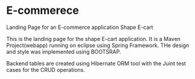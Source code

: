 # E-commerece
Landing Page for an E-commerce application Shape E-cart

This is the landing page for the shape E-cart application. It is a Maven Project(webapp) running on eclipse using Spring Framework. 
THe design and style was implemented using BOOTSRAP.

Backend tables are created using Hibernate ORM tool with the Juint test cases for the CRUD operations.

